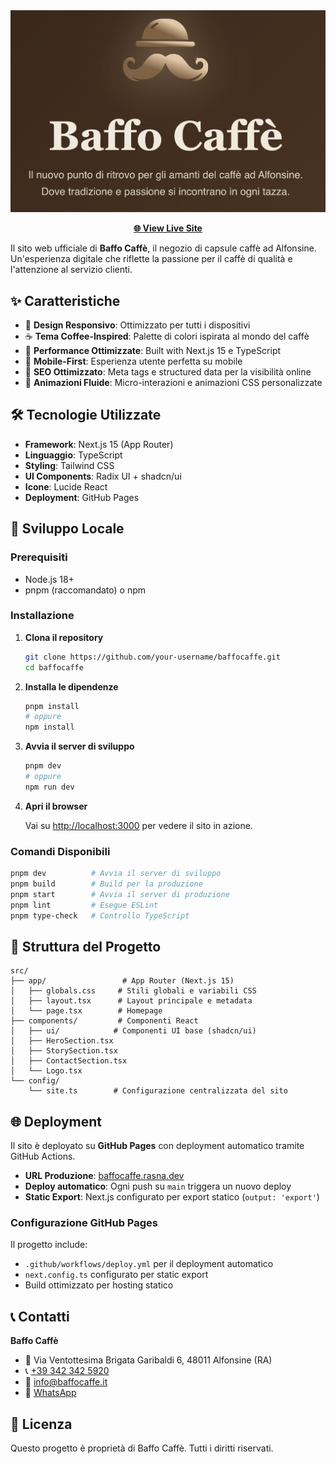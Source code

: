 <div align="center">
  <a href="https://baffocaffe.rasna.dev" target="_blank">
    <img src="public/preview.png" alt="Baffo Caffè - Negozio di Capsule Caffè ad Alfonsine" width="800" />
  </a>
  
  **[🌐 View Live Site](https://baffocaffe.rasna.dev)**
</div>

Il sito web ufficiale di **Baffo Caffè**, il negozio di capsule caffè ad Alfonsine. Un'esperienza digitale che riflette la passione per il caffè di qualità e l'attenzione al servizio clienti.

## ✨ Caratteristiche

- 🎨 **Design Responsivo**: Ottimizzato per tutti i dispositivi
- ☕ **Tema Coffee-Inspired**: Palette di colori ispirata al mondo del caffè
- 🚀 **Performance Ottimizzate**: Built with Next.js 15 e TypeScript
- 📱 **Mobile-First**: Esperienza utente perfetta su mobile
- 🎯 **SEO Ottimizzato**: Meta tags e structured data per la visibilità online
- 🌟 **Animazioni Fluide**: Micro-interazioni e animazioni CSS personalizzate

## 🛠️ Tecnologie Utilizzate

- **Framework**: Next.js 15 (App Router)
- **Linguaggio**: TypeScript
- **Styling**: Tailwind CSS
- **UI Components**: Radix UI + shadcn/ui
- **Icone**: Lucide React
- **Deployment**: GitHub Pages

## 🚀 Sviluppo Locale

### Prerequisiti
- Node.js 18+ 
- pnpm (raccomandato) o npm

### Installazione

1. **Clona il repository**
   ```bash
   git clone https://github.com/your-username/baffocaffe.git
   cd baffocaffe
   ```

2. **Installa le dipendenze**
   ```bash
   pnpm install
   # oppure
   npm install
   ```

3. **Avvia il server di sviluppo**
   ```bash
   pnpm dev
   # oppure
   npm run dev
   ```

4. **Apri il browser**
   
   Vai su [http://localhost:3000](http://localhost:3000) per vedere il sito in azione.

### Comandi Disponibili

```bash
pnpm dev          # Avvia il server di sviluppo
pnpm build        # Build per la produzione
pnpm start        # Avvia il server di produzione
pnpm lint         # Esegue ESLint
pnpm type-check   # Controllo TypeScript
```

## 📁 Struttura del Progetto

```
src/
├── app/                 # App Router (Next.js 15)
│   ├── globals.css     # Stili globali e variabili CSS
│   ├── layout.tsx      # Layout principale e metadata
│   └── page.tsx        # Homepage
├── components/         # Componenti React
│   ├── ui/            # Componenti UI base (shadcn/ui)
│   ├── HeroSection.tsx
│   ├── StorySection.tsx
│   ├── ContactSection.tsx
│   └── Logo.tsx
└── config/
    └── site.ts        # Configurazione centralizzata del sito
```

## 🌐 Deployment

Il sito è deployato su **GitHub Pages** con deployment automatico tramite GitHub Actions.

- **URL Produzione**: [baffocaffe.rasna.dev](https://baffocaffe.rasna.dev)
- **Deploy automatico**: Ogni push su `main` triggera un nuovo deploy
- **Static Export**: Next.js configurato per export statico (`output: 'export'`)

### Configurazione GitHub Pages

Il progetto include:
- `.github/workflows/deploy.yml` per il deployment automatico
- `next.config.ts` configurato per static export
- Build ottimizzato per hosting statico

## 📞 Contatti

**Baffo Caffè**
- 📍 Via Ventottesima Brigata Garibaldi 6, 48011 Alfonsine (RA)
- 📞 [+39 342 342 5920](tel:+393423425920)
- 📧 [info@baffocaffe.it](mailto:info@baffocaffe.it)
- 💬 [WhatsApp](https://wa.me/393423425920)

## 📄 Licenza

Questo progetto è proprietà di Baffo Caffè. Tutti i diritti riservati.
